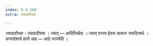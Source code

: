 ```yaml
---
index: 6.4.160
sutra: ज्यादादीयसः

---
```

_ज्यादादीयसः_ - ज्यादादीयसः । ज्यात् — आदितिच्छेदः । ज्यात् परस्य ईयस आकारः स्यादित्यर्थः । अन्तादेशत्वे प्राप्ते आह — आदेः परस्येति ।